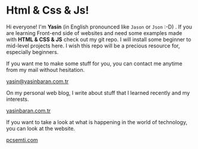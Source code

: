 ﻿# Html & Css & Js!

Hi everyone! I'm **Yasin** (in English pronounced like `Jason` or `Json` :-D) . If you are learning Front-end side of websites and need some examples made with **HTML & CSS & JS** check out my git repo. I will install some beginner to mid-level projects here. I wish this repo will be a precious resource for, especially beginners.

If you want me to make some stuff for you, you can contact me anytime from my mail without hesitation.

[yasin@yasinbaran.com.tr](mailto:yasin@yasinbaran.com.tr)

On my personal web blog, I write about stuff that I learned recently and my interests.

[yasinbaran.com.tr](yasinbaran.com.tr)

If you want to take a look at what is happening in the world of technology, you can look at the website.

[pcsemti.com](pcsemti.com)

